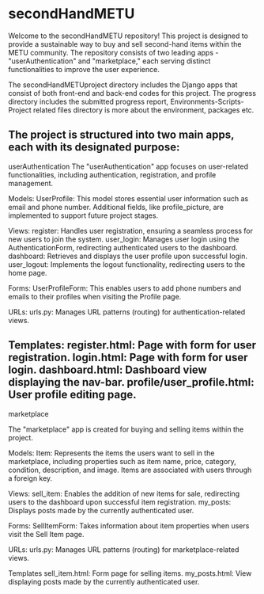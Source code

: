 # secondHandMETU
Welcome to the secondHandMETU repository! This project is designed to provide a sustainable way to buy and sell second-hand items within the METU community. The repository consists of two leading apps - "userAuthentication" and "marketplace," each serving distinct functionalities to improve the user experience.

The secondHandMETUproject directory includes the Django apps that consist of both front-end and back-end codes for this project. The progress directory includes the submitted progress report, Environments-Scripts-Project related files directory is more about the environment, packages etc. 

The project is structured into two main apps, each with its designated purpose:
--------------------------------------------------
userAuthentication
The "userAuthentication" app focuses on user-related functionalities, including authentication, registration, and profile management.

Models:
UserProfile: This model stores essential user information such as email and phone number. Additional fields, like profile_picture, are implemented to support future project stages.

Views:
register: Handles user registration, ensuring a seamless process for new users to join the system.
user_login: Manages user login using the AuthenticationForm, redirecting authenticated users to the dashboard.
dashboard: Retrieves and displays the user profile upon successful login.
user_logout: Implements the logout functionality, redirecting users to the home page.

Forms:
UserProfileForm: This enables users to add phone numbers and emails to their profiles when visiting the Profile page.

URLs:
urls.py: Manages URL patterns (routing) for authentication-related views.

Templates: 
register.html: Page with form for user registration.
login.html: Page with form for user login.
dashboard.html: Dashboard view displaying the nav-bar.
profile/user_profile.html: User profile editing page.
----------------------------------------------------
marketplace

The "marketplace" app is created for buying and selling items within the project.

Models:
Item: Represents the items the users want to sell in the marketplace, including properties such as item name, price, category, condition, description, and image. Items are associated with users through a foreign key.

Views:
sell_item: Enables the addition of new items for sale, redirecting users to the dashboard upon successful item registration.
my_posts: Displays posts made by the currently authenticated user.

Forms:
SellItemForm:  Takes information about item properties when users visit the Sell Item page.

URLs:
urls.py: Manages URL patterns (routing) for marketplace-related views.

Templates
sell_item.html: Form page for selling items.
my_posts.html: View displaying posts made by the currently authenticated user.
